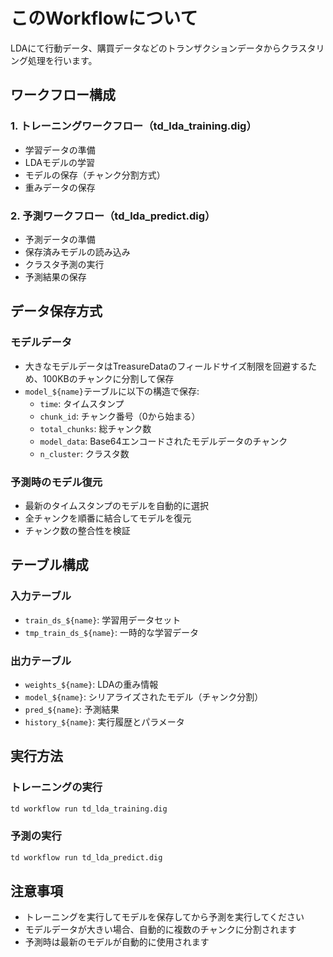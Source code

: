 # このWorkflowについて
LDAにて行動データ、購買データなどのトランザクションデータからクラスタリング処理を行います。

## ワークフロー構成

### 1. トレーニングワークフロー（td_lda_training.dig）
- 学習データの準備
- LDAモデルの学習
- モデルの保存（チャンク分割方式）
- 重みデータの保存

### 2. 予測ワークフロー（td_lda_predict.dig）
- 予測データの準備
- 保存済みモデルの読み込み
- クラスタ予測の実行
- 予測結果の保存

## データ保存方式

### モデルデータ
- 大きなモデルデータはTreasureDataのフィールドサイズ制限を回避するため、100KBのチャンクに分割して保存
- `model_${name}`テーブルに以下の構造で保存:
  - `time`: タイムスタンプ
  - `chunk_id`: チャンク番号（0から始まる）
  - `total_chunks`: 総チャンク数
  - `model_data`: Base64エンコードされたモデルデータのチャンク
  - `n_cluster`: クラスタ数

### 予測時のモデル復元
- 最新のタイムスタンプのモデルを自動的に選択
- 全チャンクを順番に結合してモデルを復元
- チャンク数の整合性を検証

## テーブル構成

### 入力テーブル
- `train_ds_${name}`: 学習用データセット
- `tmp_train_ds_${name}`: 一時的な学習データ

### 出力テーブル
- `weights_${name}`: LDAの重み情報
- `model_${name}`: シリアライズされたモデル（チャンク分割）
- `pred_${name}`: 予測結果
- `history_${name}`: 実行履歴とパラメータ

## 実行方法

### トレーニングの実行
```bash
td workflow run td_lda_training.dig
```

### 予測の実行
```bash
td workflow run td_lda_predict.dig
```

## 注意事項
- トレーニングを実行してモデルを保存してから予測を実行してください
- モデルデータが大きい場合、自動的に複数のチャンクに分割されます
- 予測時は最新のモデルが自動的に使用されます